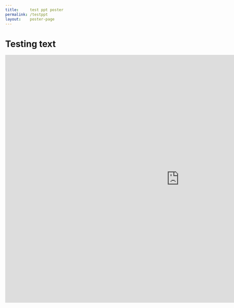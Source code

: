 ```yaml
---
title:     test ppt poster
permalink: /testppt
layout:    poster-page
---
```


# Testing text

<iframe src="https://maastrichtuniversity-my.sharepoint.com/personal/david_barnett_maastrichtuniversity_nl/_layouts/15/Doc.aspx?sourcedoc={816c2379-adfc-4e82-b8df-a601b532c862}&amp;action=embedview&amp;wdAr=1.4444444444444444" width="1111px" height="793px" frameborder="0">This is an embedded <a target="_blank" href="https://office.com">Microsoft Office</a> presentation, powered by <a target="_blank" href="https://office.com/webapps">Office</a>.</iframe>

